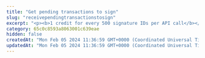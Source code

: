 ```yaml
---
title: "Get pending transactions to sign"
slug: "receivependingtransactionstosign"
excerpt: "<p><b>1 credit for every 500 signature IDs per API call</b></p>\n<p>Get the list of pending transactions to sign and broadcast using <a href=\"https://github.com/tatumio/tatum-kms\" target=\"_blank\">KMS</a>.</p>\n<p><b>NOTE:</b> This API works only in KMS v5.0 or later. If you use KMS older than v5.0, use <a href=\"#operation/GetPendingTransactionsToSign\">this API</a> instead.</p>"
category: 65c0c8593a8063001c639eae
hidden: false
createdAt: "Mon Feb 05 2024 11:36:59 GMT+0000 (Coordinated Universal Time)"
updatedAt: "Mon Feb 05 2024 11:36:59 GMT+0000 (Coordinated Universal Time)"
---
```

